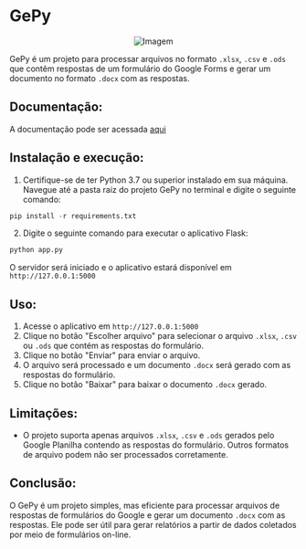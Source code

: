 # GePy

<div align="center">
		<img src="https://user-images.githubusercontent.com/118611278/233367698-d5da373d-b861-45fb-85c3-0f2747f50829.png" alt="Imagem">
</div>

GePy é um projeto para processar arquivos no formato ``.xlsx``, ``.csv`` e ``.ods`` que contêm respostas de um formulário do Google Forms e gerar um documento no formato ``.docx`` com as respostas.

## Documentação:
A documentação pode ser acessada [aqui]()

## Instalação e execução:

1. Certifique-se de ter Python 3.7 ou superior instalado em sua máquina. Navegue até a pasta raiz do projeto GePy no terminal e digite o seguinte comando:

```s
pip install -r requirements.txt
```

2. Digite o seguinte comando para executar o aplicativo Flask:

```s
python app.py
```
O servidor será iniciado e o aplicativo estará disponível em ``http://127.0.0.1:5000``

## Uso:

1. Acesse o aplicativo em ``http://127.0.0.1:5000``
2. Clique no botão "Escolher arquivo" para selecionar o arquivo ``.xlsx``, ``.csv`` ou ``.ods`` que contém as respostas do formulário.
3. Clique no botão "Enviar" para enviar o arquivo.
4. O arquivo será processado e um documento ``.docx`` será gerado com as respostas do formulário.
5. Clique no botão "Baixar" para baixar o documento ``.docx`` gerado.

## Limitações:
* O projeto suporta apenas arquivos ``.xlsx``, ``.csv`` e ``.ods`` gerados pelo Google Planilha contendo as respostas do formulário. Outros formatos de arquivo podem não ser processados corretamente.

## Conclusão:
O GePy é um projeto simples, mas eficiente para processar arquivos de respostas de formulários do Google e gerar um documento ``.docx`` com as respostas. Ele pode ser útil para gerar relatórios a partir de dados coletados por meio de formulários on-line.

